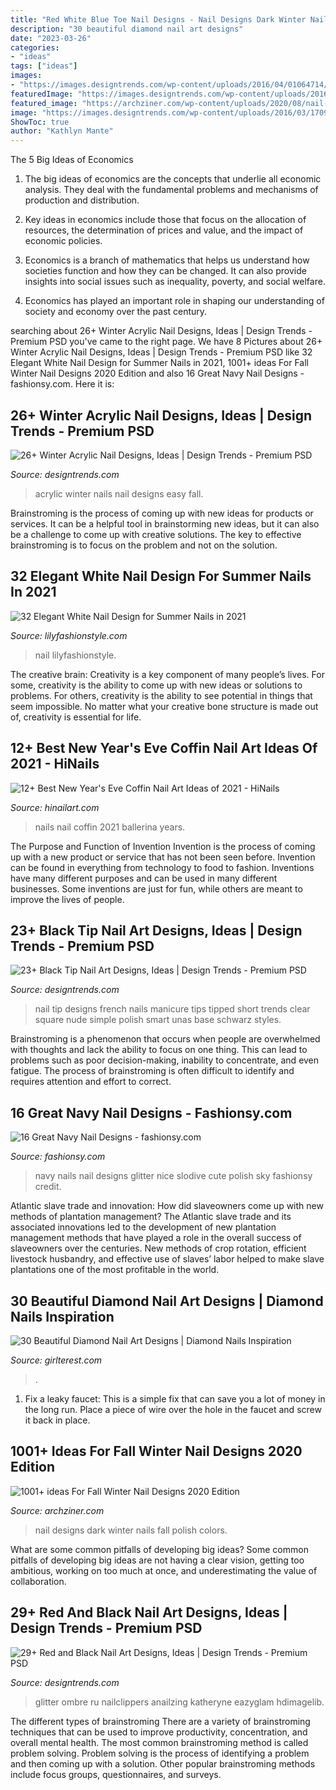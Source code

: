 ```yaml
---
title: "Red White Blue Toe Nail Designs - Nail Designs Dark Winter Nails Fall Polish Colors"
description: "30 beautiful diamond nail art designs"
date: "2023-03-26"
categories:
- "ideas"
tags: ["ideas"]
images:
- "https://images.designtrends.com/wp-content/uploads/2016/04/01064714/Easy-Winter-Acrylic-Design-For-Nails.jpg"
featuredImage: "https://images.designtrends.com/wp-content/uploads/2016/02/20084008/Glitter-Nail-Gel-Design.jpg"
featured_image: "https://archziner.com/wp-content/uploads/2020/08/nail-ideas-2020-dark-blue-and-white-nail-polish-decorations-with-blue-and-white-rhinestones-on-pinky-ring-and-middle-fingers.jpg"
image: "https://images.designtrends.com/wp-content/uploads/2016/03/17093524/Smart-Black-Tip-Nail-Design.jpg"
ShowToc: true
author: "Kathlyn Mante"
---
```



The 5 Big Ideas of Economics
1. The big ideas of economics are the concepts that underlie all economic analysis. They deal with the fundamental problems and mechanisms of production and distribution.
2. Key ideas in economics include those that focus on the allocation of resources, the determination of prices and value, and the impact of economic policies.

3. Economics is a branch of mathematics that helps us understand how societies function and how they can be changed. It can also provide insights into social issues such as inequality, poverty, and social welfare.

4. Economics has played an important role in shaping our understanding of society and economy over the past century.

	

		
searching about 26+ Winter Acrylic Nail Designs, Ideas | Design Trends - Premium PSD you've came to the right page. We have 8 Pictures about 26+ Winter Acrylic Nail Designs, Ideas | Design Trends - Premium PSD like 32 Elegant White Nail Design for Summer Nails in 2021, 1001+ ideas For Fall Winter Nail Designs 2020 Edition and also 16 Great Navy Nail Designs - fashionsy.com. Here it is:
		
    
## 26+ Winter Acrylic Nail Designs, Ideas | Design Trends - Premium PSD

<img loading=lazy src="https://images.designtrends.com/wp-content/uploads/2016/04/01064714/Easy-Winter-Acrylic-Design-For-Nails.jpg" onerror="this.onerror=null;this.src='https://tse3.mm.bing.net/th?id=OIP.3yOjRumjOaxPS6MgO8n-QQHaGf&amp;pid=15.1';" alt="26+ Winter Acrylic Nail Designs, Ideas | Design Trends - Premium PSD">

_Source: designtrends.com_

>acrylic winter nails nail designs easy fall. 

	

Brainstroming is the process of coming up with new ideas for products or services. It can be a helpful tool in brainstorming new ideas, but it can also be a challenge to come up with creative solutions. The key to effective brainstroming is to focus on the problem and not on the solution.

    
## 32 Elegant White Nail Design For Summer Nails In 2021

<img loading=lazy src="https://lilyfashionstyle.com/wp-content/uploads/2021/05/6-768x1152.jpg" onerror="this.onerror=null;this.src='https://tse1.mm.bing.net/th?id=OIP.GTFZZ6CghBbRBDhjQtZcKwHaLH&amp;pid=15.1';" alt="32 Elegant White Nail Design for Summer Nails in 2021">

_Source: lilyfashionstyle.com_

>nail lilyfashionstyle. 

	

The creative brain:
Creativity is a key component of many people’s lives. For some, creativity is the ability to come up with new ideas or solutions to problems. For others, creativity is the ability to see potential in things that seem impossible. No matter what your creative bone structure is made out of, creativity is essential for life.

    
## 12+ Best New Year&#039;s Eve Coffin Nail Art Ideas Of 2021 - HiNails

<img loading=lazy src="https://hinailart.com/wp-content/uploads/2020/12/ballerina-nails-colors-gold-foil-white.jpg" onerror="this.onerror=null;this.src='https://tse1.mm.bing.net/th?id=OIP.6YBYSKvgdHUJ0EAx2EJuMgHaHa&amp;pid=15.1';" alt="12+ Best New Year&#039;s Eve Coffin Nail Art Ideas of 2021 - HiNails">

_Source: hinailart.com_

>nails nail coffin 2021 ballerina years. 

	

The Purpose and Function of Invention
Invention is the process of coming up with a new product or service that has not been seen before. Invention can be found in everything from technology to food to fashion. Inventions have many different purposes and can be used in many different businesses. Some inventions are just for fun, while others are meant to improve the lives of people.

    
## 23+ Black Tip Nail Art Designs, Ideas | Design Trends - Premium PSD

<img loading=lazy src="https://images.designtrends.com/wp-content/uploads/2016/03/17093524/Smart-Black-Tip-Nail-Design.jpg" onerror="this.onerror=null;this.src='https://tse2.mm.bing.net/th?id=OIP.hEraZ_AZbkZguEiVaJ4IJQHaHa&amp;pid=15.1';" alt="23+ Black Tip Nail Art Designs, Ideas | Design Trends - Premium PSD">

_Source: designtrends.com_

>nail tip designs french nails manicure tips tipped short trends clear square nude simple polish smart unas base schwarz styles. 

	

Brainstroming is a phenomenon that occurs when people are overwhelmed with thoughts and lack the ability to focus on one thing. This can lead to problems such as poor decision-making, inability to concentrate, and even fatigue. The process of brainstroming is often difficult to identify and requires attention and effort to correct.

    
## 16 Great Navy Nail Designs - Fashionsy.com

<img loading=lazy src="http://fashionsy.com/wp-content/uploads/2014/11/Navy-Blue-Nails-1.jpg" onerror="this.onerror=null;this.src='https://tse2.mm.bing.net/th?id=OIP.wU2Eg5HxjUDHqtA3vifKPAHaFj&amp;pid=15.1';" alt="16 Great Navy Nail Designs - fashionsy.com">

_Source: fashionsy.com_

>navy nails nail designs glitter nice slodive cute polish sky fashionsy credit. 

	

Atlantic slave trade and innovation: How did slaveowners come up with new methods of plantation management?
The Atlantic slave trade and its associated innovations led to the development of new plantation management methods that have played a role in the overall success of slaveowners over the centuries. New methods of crop rotation, efficient livestock husbandry, and effective use of slaves’ labor helped to make slave plantations one of the most profitable in the world.

    
## 30 Beautiful Diamond Nail Art Designs | Diamond Nails Inspiration

<img loading=lazy src="https://girlterest.com/wp-content/uploads/2017/05/diamond6.jpg" onerror="this.onerror=null;this.src='https://tse3.mm.bing.net/th?id=OIP.WB5NxJtaFsB3bHzaMKd4HAHaHa&amp;pid=15.1';" alt="30 Beautiful Diamond Nail Art Designs | Diamond Nails Inspiration">

_Source: girlterest.com_

>. 

	

1. Fix a leaky faucet: This is a simple fix that can save you a lot of money in the long run. Place a piece of wire over the hole in the faucet and screw it back in place.

    
## 1001+ Ideas For Fall Winter Nail Designs 2020 Edition

<img loading=lazy src="https://archziner.com/wp-content/uploads/2020/08/nail-ideas-2020-dark-blue-and-white-nail-polish-decorations-with-blue-and-white-rhinestones-on-pinky-ring-and-middle-fingers.jpg" onerror="this.onerror=null;this.src='https://tse4.mm.bing.net/th?id=OIP.8ZUs49NTY7SKGSvnE4564AHaHa&amp;pid=15.1';" alt="1001+ ideas For Fall Winter Nail Designs 2020 Edition">

_Source: archziner.com_

>nail designs dark winter nails fall polish colors. 

	

What are some common pitfalls of developing big ideas?
Some common pitfalls of developing big ideas are not having a clear vision, getting too ambitious, working on too much at once, and underestimating the value of collaboration.

    
## 29+ Red And Black Nail Art Designs, Ideas | Design Trends - Premium PSD

<img loading=lazy src="https://images.designtrends.com/wp-content/uploads/2016/02/20084008/Glitter-Nail-Gel-Design.jpg" onerror="this.onerror=null;this.src='https://tse3.mm.bing.net/th?id=OIP.N_-ays8XqxLfXVgfKLLz-AHaF2&amp;pid=15.1';" alt="29+ Red and Black Nail Art Designs, Ideas | Design Trends - Premium PSD">

_Source: designtrends.com_

>glitter ombre ru nailclippers anailzing katheryne eazyglam hdimagelib. 

	

The different types of brainstroming
There are a variety of brainstroming techniques that can be used to improve productivity, concentration, and overall mental health. The most common brainstroming method is called problem solving. Problem solving is the process of identifying a problem and then coming up with a solution. Other popular brainstroming methods include focus groups, questionnaires, and surveys.

